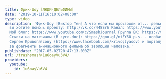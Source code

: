 ```yaml
---
title: Фрик-Шоу [ЛЮДИ-ДЕЛЬФИНЫ]
date: "2019-10-11T16:10:02+08:00"
type: video
description: 'Фрик-Шоу [Виктор Тен] А что если мы произошли от... дельфинов? Если
  вы хотите помочь проекту: http://vk.cc/448Srh Канал: https://www.youtube.com/user/TrashRecord
  Мой блог: https://www.youtube.com/c/SmashJournal Группа ВК: https://vk.com/trashsmash
  Ссылки на материалы (В гугл-doc): https://goo.gl/nt8Y60 p.s. - особая благодарность
  Сергею Кривоплясову (https://www.facebook.com/krivoplyasov) и порталу Антропогенез.ру
  за фрагменты анимационного фильма об эволюции человека.'
publishdate: "2017-05-02T20:47:13.000Z"
url: /trashsmash/1u6oayVu3V4/
providers:
  youtube:
    id: 1u6oayVu3V4
---
```

